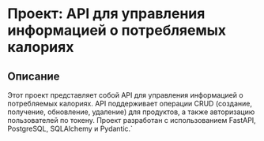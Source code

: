 # Проект: API для управления информацией о потребляемых калориях

## Описание

Этот проект представляет собой API для управления информацией о потребляемых калориях. API поддерживает операции CRUD (создание, получение, обновление, удаление) для продуктов, а также авторизацию пользователей по токену. Проект разработан с использованием FastAPI, PostgreSQL, SQLAlchemy и Pydantic.`